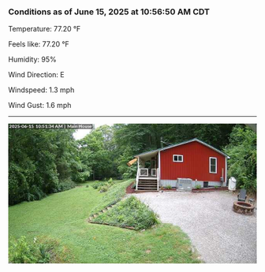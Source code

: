 ### Conditions as of June 15, 2025 at 10:56:50 AM CDT 

Temperature: 77.20 &deg;F

Feels like: 77.20 &deg;F

Humidity: 95%

Wind Direction: E

Windspeed: 1.3 mph

Wind Gust: 1.6 mph

---

<img src="./images/latest.jpeg"/>

